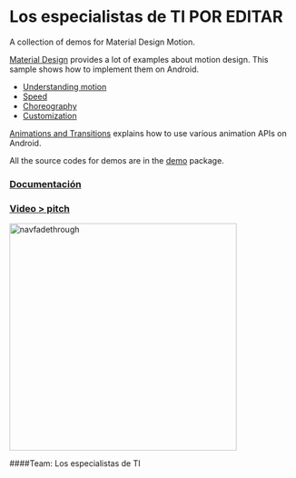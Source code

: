 Los especialistas de TI
POR EDITAR  
=====================

A collection of demos for Material Design Motion.

[Material Design](https://material.io) provides a lot of examples about motion design. This sample
shows how to implement them on Android.

- [Understanding motion](https://material.io/design/motion/understanding-motion.html)
- [Speed](https://material.io/design/motion/speed.html)
- [Choreography](https://material.io/design/motion/choreography.html)
- [Customization](https://material.io/design/motion/customization.html)

[Animations and Transitions](https://developer.android.com/training/animation) explains how to use
various animation APIs on Android.

All the source codes for demos are in the [demo](app/src/main/java/com/example/android/motion/demo)
package.


### [Documentación](app/src/main/java/com/example/android/motion/demo/navfadethrough)

### [Video > pitch](app/src/main/java/com/example/android/motion/demo/navfadethrough)

<img src="screenshots/navigationfadethrough.gif" height="400" alt="navfadethrough"/>

####Team: Los especialistas de TI
